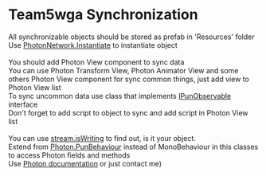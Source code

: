 # Team5wga Synchronization
All synchronizable objects should be stored as prefab in 'Resources' folder<br/>
Use [PhotonNetwork.Instantiate](http://doc-api.photonengine.com/en/pun/current/class_photon_network.html#a843d9f62d28ab123c83291c1e6bb857d) to instantiate object<br/>
<br/>
You should add Photon View component to sync data<br/>
You can use Photon Transform View, Photon Animator View and some others Photon View component for sync common things, just add view to Photon View list<br/>
To sync uncommon data use class that implements [IPunObservable](http://doc-api.photonengine.com/en/pun/current/interface_i_pun_observable.html) interface<br/>
Don't forget to add script to object to sync and add script in Photon View list<br/>
<br/>
You can use [stream.isWriting](http://doc-api.photonengine.com/en/pun/current/class_photon_stream.html#a99e20ecd7737381042751acf8ec8fc4b) to find out, is it your object.<br/>
Extend from [Photon.PunBehaviour](http://doc-api.photonengine.com/en/pun/current/class_photon_1_1_pun_behaviour.html) instead of MonoBehaviour in this classes to access Photon fields and methods<br/>
Use [Photon documentation](http://doc-api.photonengine.com/en/pun/current/classes.html) or just contact me)<br/>
